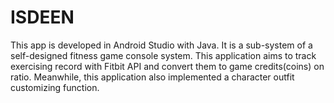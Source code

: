 # ISDEEN
This app is developed in Android Studio with Java. It is a sub-system of a self-designed fitness game console system. This application aims to track exercising record with Fitbit API and convert them to game credits(coins) on ratio. Meanwhile, this application also implemented a character outfit customizing function. 


